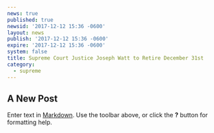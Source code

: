 ```yaml
---
news: true
published: true
newsid: '2017-12-12 15:36 -0600'
layout: news
publish: '2017-12-12 15:36 -0600'
expire: '2017-12-12 15:36 -0600'
system: false
title: Supreme Court Justice Joseph Watt to Retire December 31st
category:
  - supreme
---
```

## A New Post

Enter text in [Markdown](http://daringfireball.net/projects/markdown/). Use the toolbar above, or click the **?** button for formatting help.
